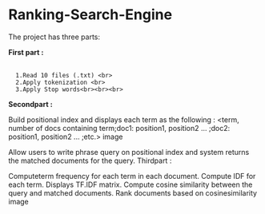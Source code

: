 # Ranking-Search-Engine
The project has three parts:

<strong>First part :</strong><br><br>

      1.Read 10 files (.txt) <br>
      2.Apply tokenization <br>
      3.Apply Stop words<br><br><br>
<strong>Secondpart :</strong>

Build positional index and displays each term as the following : <term, number of docs containing term;doc1: position1, position2 ... ;doc2: position1, position2 ... ;etc.>
image

Allow users to write phrase query on positional index and system returns the matched documents for the query.
Thirdpart :

Computeterm frequency for each term in each document.
Compute IDF for each term.
Displays TF.IDF matrix.
Compute cosine similarity between the query and matched documents.
Rank documents based on cosinesimilarity
image
